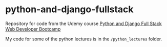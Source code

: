 # python-and-django-fullstack
Repository for code from the Udemy course [Python and Django Full Stack Web Developer Bootcamp](https://www.udemy.com/course/python-and-django-full-stack-web-developer-bootcamp/?src=sac&kw=Python+and+Django+Full+Stack+Web+Developer+Bootcamp)

My code for some of the python lectures is in the `/python_lectures` folder.
